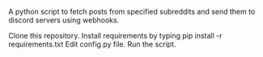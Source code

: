 A python script to fetch posts from specified subreddits and send them to discord servers using webhooks.


 Clone this repository.
 Install requirements by typing pip install -r requirements.txt
 Edit config.py file.
 Run the script.


